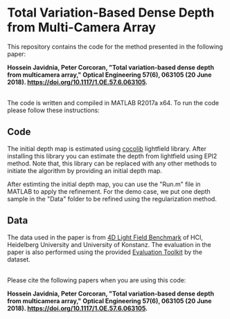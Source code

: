 # Total Variation-Based Dense Depth from Multi-Camera Array
This repository contains the code for the method presented in the following paper:

**Hossein Javidnia, Peter Corcoran, "Total variation-based dense depth from multicamera array," Optical Engineering 57(6), 063105 (20 June 2018). https://doi.org/10.1117/1.OE.57.6.063105.**

\
The code is written and compiled in MATLAB R2017a x64.
To run the code please follow these instructions:


## Code
The initial depth map is estimated using [cocolib](http://cocolib.net/) lightfield library. After installing this library you can estimate the depth from lightfield using EPI2 method. Note that, this library can be replaced with any other methods to initiate the algorithm by providing an initial depth map.

After estimting the initial depth map, you can use the "Run.m" file in MATLAB to apply the refinement.
For the demo case, we put one depth sample in the "Data" folder to be refined using the regularization method.


## Data
The data used in the paper is from [4D Light Field Benchmark](http://hci-lightfield.iwr.uni-heidelberg.de/) of HCI, Heidelberg University and University of Konstanz.
The evaluation in the paper is also performed using the provided [Evaluation Toolkit](https://github.com/lightfield-analysis/evaluation-toolkit) by the dataset. 

\
Please cite the following papers when you are using this code:

**Hossein Javidnia, Peter Corcoran, "Total variation-based dense depth from multicamera array," Optical Engineering 57(6), 063105 (20 June 2018). https://doi.org/10.1117/1.OE.57.6.063105.**
